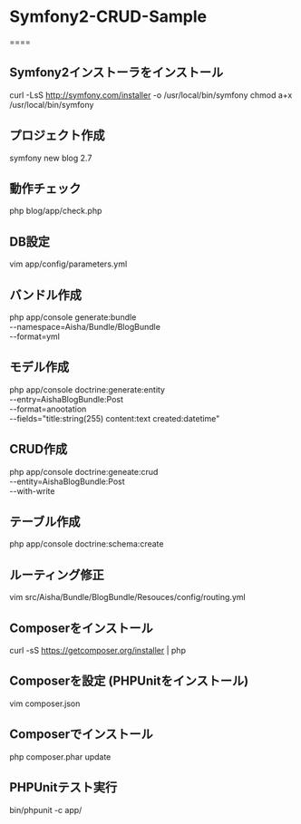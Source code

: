 # Symfony2-CRUD-Sample
====

## Symfony2インストーラをインストール
  curl -LsS http://symfony.com/installer -o /usr/local/bin/symfony
  chmod a+x /usr/local/bin/symfony

## プロジェクト作成
  symfony new blog 2.7

## 動作チェック
  php blog/app/check.php

## DB設定
  vim app/config/parameters.yml

## バンドル作成
  php app/console generate:bundle \
  --namespace=Aisha/Bundle/BlogBundle \
  --format=yml

## モデル作成
  php app/console doctrine:generate:entity \
  --entry=AishaBlogBundle:Post \
  --format=anootation \
  --fields="title:string(255) content:text created:datetime"

## CRUD作成
  php app/console doctrine:geneate:crud \
  --entity=AishaBlogBundle:Post \
  --with-write

## テーブル作成
  php app/console doctrine:schema:create

## ルーティング修正
  vim src/Aisha/Bundle/BlogBundle/Resouces/config/routing.yml

## Composerをインストール
  curl -sS https://getcomposer.org/installer | php

## Composerを設定 (PHPUnitをインストール)
  vim composer.json

## Composerでインストール
  php composer.phar update

## PHPUnitテスト実行
  bin/phpunit -c app/